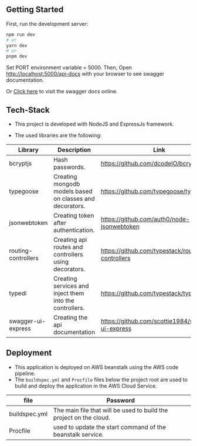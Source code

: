 ## Getting Started

First, run the development server:

```bash
npm run dev
# or
yarn dev
# or
pnpm dev
```

Set PORT environment variable = 5000. Then, Open [http://localhost:5000/api-docs](http://localhost:5000/api-docs) with
your browser to see swagger documentation.

Or [Click here](https://vai-api.fixerloop.com/api-docs) to visit the swagger docs online.

## Tech-Stack

- This project is developed with NodeJS and ExpressJs framework.

- The used libraries are the following:

| Library             | Description                                              | Link                                              |
|---------------------|----------------------------------------------------------|---------------------------------------------------|
| bcryptjs            | Hash passwords.                                          | https://github.com/dcodeIO/bcrypt.js              |
| typegoose           | Creating mongodb models based on classes and decorators. | https://github.com/typegoose/typegoose            |
| jsonwebtoken        | Creating token after authentication.                     | https://github.com/auth0/node-jsonwebtoken        |
| routing-controllers | Creating api routes and controllers using decorators.    | https://github.com/typestack/routing-controllers  |
| typedi              | Creating services and inject them into the controllers.  | https://github.com/typestack/typedi               |
| swagger-ui-express  | Creating the api documentation                           | https://github.com/scottie1984/swagger-ui-express |

## Deployment

- This application is deployed on AWS beanstalk using the AWS code pipeline.
- The `buildspec.yml` and `Procfile` files below the project root are used to build and deploy the application in the
  AWS Cloud Service.

| file          | Password                                                           |
|---------------|--------------------------------------------------------------------|
| buildspec.yml | The main file that will be used to build the project on the cloud. |
| Procfile      | used to update the start command of the beanstalk service.         |
